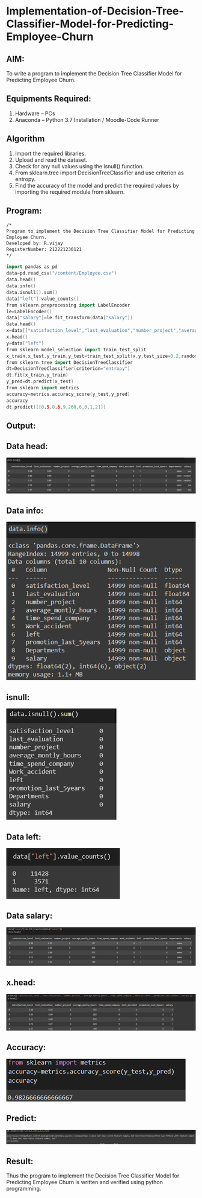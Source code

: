 # Implementation-of-Decision-Tree-Classifier-Model-for-Predicting-Employee-Churn

## AIM:
To write a program to implement the Decision Tree Classifier Model for Predicting Employee Churn.

## Equipments Required:
1. Hardware – PCs
2. Anaconda – Python 3.7 Installation / Moodle-Code Runner

## Algorithm
1. Import the required libraries.
2. Upload and read the dataset.
3. Check for any null values using the isnull() function.
4. From sklearn.tree import DecisionTreeClassifier and use criterion as entropy.
5. Find the accuracy of the model and predict the required values by importing the required module from sklearn.


## Program:
```
/*
Program to implement the Decision Tree Classifier Model for Predicting Employee Churn.
Developed by: R.vijay
RegisterNumber: 212221230121 
*/
```
~~~c++
import pandas as pd
data=pd.read_csv("/content/Employee.csv")
data.head()
data.info()
data.isnull().sum()
data["left"].value_counts()
from sklearn.preprocessing import LabelEncoder
le=LabelEncoder()
data["salary"]=le.fit_transform(data["salary"])
data.head()
x=data[["satisfaction_level","last_evaluation","number_project","average_montly_hours","time_spend_company","Work_accident","promotion_last_5years","salary"]]
x.head()
y=data["left"]
from sklearn.model_selection import train_test_split
x_train,x_test,y_train,y_test=train_test_split(x,y,test_size=0.2,random_state=100)
from sklearn.tree import DecisionTreeClassifier
dt=DecisionTreeClassifier(criterion="entropy")
dt.fit(x_train,y_train)
y_pred=dt.predict(x_test)
from sklearn import metrics
accuracy=metrics.accuracy_score(y_test,y_pred)
accuracy
dt.predict([[0.5,0.8,9,260,6,0,1,2]])
~~~

## Output:
## Data head:
![pic 1](https://github.com/vijay21500269/Implementation-of-Decision-Tree-Classifier-Model-for-Predicting-Employee-Churn/blob/main/data%20head.png)
## Data info:
![pic 2](https://github.com/vijay21500269/Implementation-of-Decision-Tree-Classifier-Model-for-Predicting-Employee-Churn/blob/main/data%20info.png)
## isnull:
![pic 3](https://github.com/vijay21500269/Implementation-of-Decision-Tree-Classifier-Model-for-Predicting-Employee-Churn/blob/main/isnull.png)
## Data left:
![pic 4](https://github.com/vijay21500269/Implementation-of-Decision-Tree-Classifier-Model-for-Predicting-Employee-Churn/blob/main/data%20left.png)
## Data salary:
![pic 5](https://github.com/vijay21500269/Implementation-of-Decision-Tree-Classifier-Model-for-Predicting-Employee-Churn/blob/main/salary.png)
## x.head:
![pic 6](https://github.com/vijay21500269/Implementation-of-Decision-Tree-Classifier-Model-for-Predicting-Employee-Churn/blob/main/x.head.png)
## Accuracy:
![pic 7](https://github.com/vijay21500269/Implementation-of-Decision-Tree-Classifier-Model-for-Predicting-Employee-Churn/blob/main/accuracy.png)
## Predict:
![pic 8](https://github.com/vijay21500269/Implementation-of-Decision-Tree-Classifier-Model-for-Predicting-Employee-Churn/blob/main/predict.png)


## Result:
Thus the program to implement the  Decision Tree Classifier Model for Predicting Employee Churn is written and verified using python programming.
